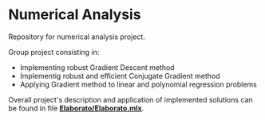# Numerical Analysis
Repository for numerical analysis project.

Group project consisting in:
* Implementing robust Gradient Descent method
* Implementig robust and efficient Conjugate Gradient method
* Applying Gradient method to linear and polynomial regression problems

Overall project's description and application of implemented solutions can be found in file **[Elaborato/Elaborato.mlx](Elaborato/Elaborato.mlx)**.
